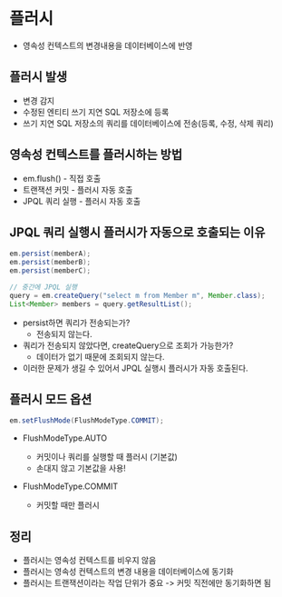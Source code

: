 # 플러시

- 영속성 컨텍스트의 변경내용을 데이터베이스에 반영

## 플러시 발생

- 변경 감지
- 수정된 엔티티 쓰기 지연 SQL 저장소에 등록
- 쓰기 지연 SQL 저장소의 쿼리를 데이터베이스에 전송(등록, 수정, 삭제 쿼리)

## 영속성 컨텍스트를 플러시하는 방법

- em.flush() - 직접 호출
- 트랜잭션 커밋 - 플러시 자동 호출
- JPQL 쿼리 실행 - 플러시 자동 호출

## JPQL 쿼리 실행시 플러시가 자동으로 호출되는 이유

```java
em.persist(memberA);
em.persist(memberB);
em.persist(memberC);

// 중간에 JPQL 실행
query = em.createQuery("select m from Member m", Member.class);
List<Member> members = query.getResultList();
```
- persist하면 쿼리가 전송되는가?
  - 전송되지 않는다.
- 쿼리가 전송되지 않았다면, createQuery으로 조회가 가능한가?
  - 데이터가 없기 때문에 조회되지 않는다.
- 이러한 문제가 생길 수 있어서 JPQL 실행시 플러시가 자동 호출된다.

## 플러시 모드 옵션

```java
em.setFlushMode(FlushModeType.COMMIT);
```

- FlushModeType.AUTO
  - 커밋이나 쿼리를 실행할 때 플러시 (기본값)
  - 손대지 않고 기본값을 사용!

- FlushModeType.COMMIT
  - 커밋할 때만 플러시

## 정리

- 플러시는 영속성 컨텍스트를 비우지 않음
- 플러시는 영속성 컨텍스트의 변경 내용을 데이터베이스에 동기화
- 플러시는 트랜잭션이라는 작업 단위가 중요 -> 커밋 직전에만 동기화하면 됨
